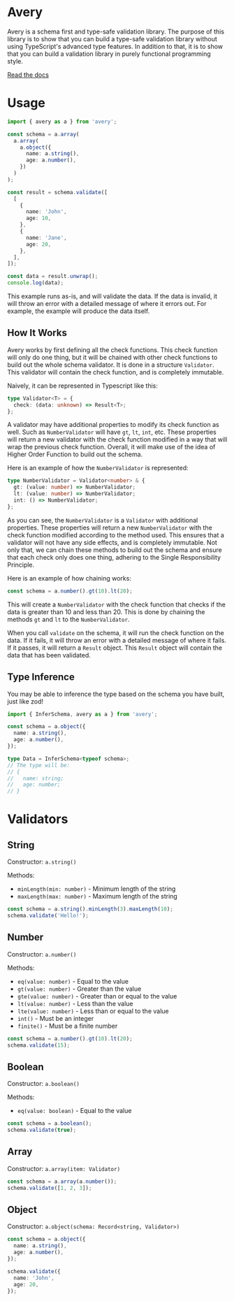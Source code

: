# Avery

Avery is a schema first and type-safe validation library. The purpose of this library is to show that you can build a type-safe validation library without using TypeScript's advanced type features. In addition to that, it is to show that you can build a validation library in purely functional programming style.

[Read the docs](https://rorre.github.io/avery/)

# Usage

```ts
import { avery as a } from 'avery';

const schema = a.array(
  a.array(
    a.object({
      name: a.string(),
      age: a.number(),
    })
  )
);

const result = schema.validate([
  [
    {
      name: 'John',
      age: 10,
    },
    {
      name: 'Jane',
      age: 20,
    },
  ],
]);

const data = result.unwrap();
console.log(data);
```

This example runs as-is, and will validate the data. If the data is invalid, it will throw an error with a detailed message of where it errors out. For example, the example will produce the data itself.

## How It Works

Avery works by first defining all the check functions. This check function will only do one thing, but it will be chained with other check functions to build out the whole schema validator. It is done in a structure `Validator`. This validator will contain the check function, and is completely immutable.

Naively, it can be represented in Typescript like this:

```ts
type Validator<T> = {
  check: (data: unknown) => Result<T>;
};
```

A validator may have additional properties to modify its check function as well. Such as `NumberValidator` will have `gt`, `lt`, `int`, etc. These properties will return a new validator with the check function modified in a way that will wrap the previous check function. Overall, it will make use of the idea of Higher Order Function to build out the schema.

Here is an example of how the `NumberValidator` is represented:

```ts
type NumberValidator = Validator<number> & {
  gt: (value: number) => NumberValidator;
  lt: (value: number) => NumberValidator;
  int: () => NumberValidator;
};
```

As you can see, the `NumberValidator` is a `Validator` with additional properties. These properties will return a new `NumberValidator` with the check function modified according to the method used. This ensures that a validator will not have any side effects, and is completely immutable. Not only that, we can chain these methods to build out the schema and ensure that each check only does one thing, adhering to the Single Responsibility Principle.

Here is an example of how chaining works:

```ts
const schema = a.number().gt(10).lt(20);
```

This will create a `NumberValidator` with the check function that checks if the data is greater than 10 and less than 20. This is done by chaining the methods `gt` and `lt` to the `NumberValidator`.

When you call `validate` on the schema, it will run the check function on the data. If it fails, it will throw an error with a detailed message of where it fails. If it passes, it will return a `Result` object. This `Result` object will contain the data that has been validated.

## Type Inference

You may be able to inference the type based on the schema you have built, just like zod!

```ts
import { InferSchema, avery as a } from 'avery';

const schema = a.object({
  name: a.string(),
  age: a.number(),
});

type Data = InferSchema<typeof schema>;
// The type will be:
// {
//   name: string;
//   age: number;
// }
```

# Validators

## String

Constructor: `a.string()`

Methods:

- `minLength(min: number)` - Minimum length of the string
- `maxLength(max: number)` - Maximum length of the string

```ts
const schema = a.string().minLength(3).maxLength(10);
schema.validate('Hello!');
```

## Number

Constructor: `a.number()`

Methods:

- `eq(value: number)` - Equal to the value
- `gt(value: number)` - Greater than the value
- `gte(value: number)` - Greater than or equal to the value
- `lt(value: number)` - Less than the value
- `lte(value: number)` - Less than or equal to the value
- `int()` - Must be an integer
- `finite()` - Must be a finite number

```ts
const schema = a.number().gt(10).lt(20);
schema.validate(15);
```

## Boolean

Constructor: `a.boolean()`

Methods:

- `eq(value: boolean)` - Equal to the value

```ts
const schema = a.boolean();
schema.validate(true);
```

## Array

Constructor: `a.array(item: Validator)`

```ts
const schema = a.array(a.number());
schema.validate([1, 2, 3]);
```

## Object

Constructor: `a.object(schema: Record<string, Validator>)`

```ts
const schema = a.object({
  name: a.string(),
  age: a.number(),
});

schema.validate({
  name: 'John',
  age: 20,
});
```
